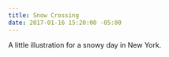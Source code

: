 ```yaml
---
title: Snow Crossing
date: 2017-01-16 15:20:00 -05:00
---
```


A little illustration for a snowy day in New York.